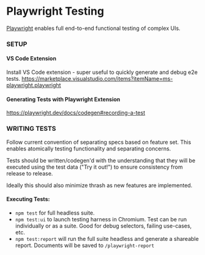 # Playwright Testing

[Playwright](https://playwright.dev) enables full end-to-end functional testing of complex UIs.

### SETUP
#### VS Code Extension
Install VS Code extension - super useful to quickly generate and debug e2e tests.
https://marketplace.visualstudio.com/items?itemName=ms-playwright.playwright

#### Generating Tests with Playwright Extension
https://playwright.dev/docs/codegen#recording-a-test


### WRITING TESTS
Follow current convention of separating specs based on feature set.  This enables atomically testing functionality and separating concerns.

Tests should be written/codegen'd with the understanding that they will be executed using the test data ("Try it out!") to ensure consistency from release to release.

Ideally this should also minimize thrash as new features are implemented.

#### Executing Tests:
- `npm test` for full headless suite.
- `npm test:ui` to launch testing harness in Chromium.  Test can be run individually or as a suite.  Good for debug selectors, failing use-cases, etc.
- `npm test:report` will run the full suite headless and generate a shareable report.  Documents will be saved to `/playwright-report`